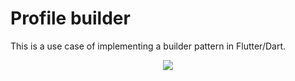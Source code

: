 # Profile builder

This is a use case of implementing a builder pattern in Flutter/Dart.

<p align="center">
  <img src="https://i.ibb.co/BfSQQLX/builder-flutter.gif"/>
</p>
